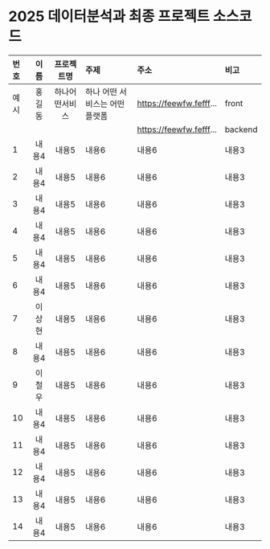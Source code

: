 # 2025 데이터분석과 최종 프로젝트 소스코드

| 번호 | 이름 | 프로젝트명 | 주제 | 주소 | 비고 |
|:-------|:-------:|:-------:|:-------|:-------|:-------|
| 예시|홍길동 | 하나어떤서비스 | 하나 어떤 서비스는 어떤 플랫폼 | https://feewfw.fefff... | front |
| | | || https://feewfw.fefff... | backend |
| 1|내용4 | 내용5 | 내용6 | 내용6 | 내용3 |
| 2|내용4 | 내용5 | 내용6 | 내용6 | 내용3 |
| 3|내용4 | 내용5 | 내용6 | 내용6 | 내용3 |
| 4|내용4 | 내용5 | 내용6 | 내용6 | 내용3 |
| 5|내용4 | 내용5 | 내용6 | 내용6 | 내용3 |
| 6|내용4 | 내용5 | 내용6 | 내용6 | 내용3 |
| 7|이상현 | 내용5 | 내용6 | 내용6 | 내용3 |
| 8|내용4 | 내용5 | 내용6 | 내용6 | 내용3 |
| 9|이철우 | 내용5 | 내용6 | 내용6 | 내용3 |
| 10|내용4 | 내용5 | 내용6 | 내용6 | 내용3 |
| 11|내용4 | 내용5 | 내용6 | 내용6 | 내용3 |
| 12|내용4 | 내용5 | 내용6 | 내용6 | 내용3 |
| 13|내용4 | 내용5 | 내용6 | 내용6 | 내용3 |
| 14|내용4 | 내용5 | 내용6 | 내용6 | 내용3 |
